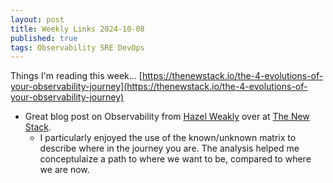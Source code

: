 ```yaml
---
layout: post
title: Weekly Links 2024-10-08
published: true
tags: Observability SRE DevOps
---
```


Things I'm reading this week...
[https://thenewstack.io/the-4-evolutions-of-your-observability-journey](https://thenewstack.io/the-4-evolutions-of-your-observability-journey)
- Great blog post on Observability from [Hazel Weakly](https://thenewstack.io/author/hazel-weakly/) over at [The New Stack](https://thenewstack.io).
  - I particularly enjoyed the use of the known/unknown matrix to describe where in the journey you are. The analysis helped me conceptulaize a path to where we want to be, compared to where we are now.
